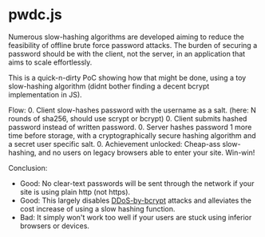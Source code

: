 pwdc.js
=======

Numerous slow-hashing algorithms are developed aiming to reduce the feasibility of offline brute force password attacks.
The burden of securing a password should be with the client, not the server, in an application that aims to scale effortlessly.

This is a quick-n-dirty PoC showing how that might be done, using a toy slow-hashing algorithm (didnt bother finding a decent bcrypt implementation in JS).

Flow:
0. Client slow-hashes password with the username as a salt. (here: N rounds of sha256, should use scrypt or bcrypt)
0. Client submits hashed password instead of written password.
0. Server hashes password 1 more time before storage, with a cryptographically secure hashing algorithm and a secret user specific salt.
0. Achievement unlocked: Cheap-ass slow-hashing, and no users on legacy browsers able to enter your site. Win-win!

Conclusion:
- Good: No clear-text passwords will be sent through the network if your site is using plain http (not https).
- Good: This largely disables [DDoS-by-bcrypt](http://www.analyticalengine.net/2012/06/one-of-many-problems-with-appsec/) attacks and alleviates the cost increase of using a slow hashing function.
- Bad: It simply won't work too well if your users are stuck using inferior browsers or devices.